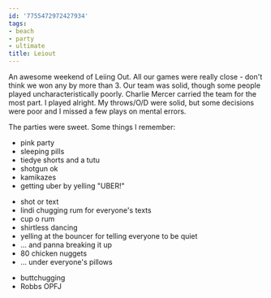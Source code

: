 ```yaml
---
id: '7755472972427934'
tags:
- beach
- party
- ultimate
title: Leiout
---
```


An awesome weekend of Leiing Out. All our games were really close - don't think we won any by more than 3. Our team was solid, though some people played uncharacteristically poorly. Charlie Mercer carried the team for the most part. I played alright. My throws/O/D were solid, but some decisions were poor and I missed a few plays on mental errors.

The parties were sweet. Some things I remember:

<!-- Friday -->

- pink party
- sleeping pills
- tiedye shorts and a tutu
- shotgun ok
- kamikazes
- getting uber by yelling "UBER!"

<!-- Saturday -->

- shot or text
- lindi chugging rum for everyone's texts
- cup o rum
- shirtless dancing
- yelling at the bouncer for telling everyone to be quiet
- ... and panna breaking it up
- 80 chicken nuggets
- ... under everyone's pillows

<!-- Sunday -->

- buttchugging
- Robbs OPFJ
